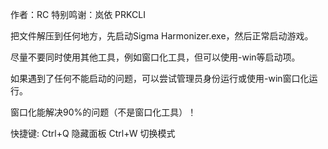 作者：RC
  特别鸣谢：岚依 PRKCLI

把文件解压到任何地方，先启动Sigma Harmonizer.exe，然后正常启动游戏。

尽量不要同时使用其他工具，例如窗口化工具，但可以使用-win等启动项。

如果遇到了任何不能启动的问题，可以尝试管理员身份运行或使用-win窗口化运行。

窗口化能解决90%的问题（不是窗口化工具）！

快捷键:
  Ctrl+Q 隐藏面板 
  Ctrl+W 切换模式
